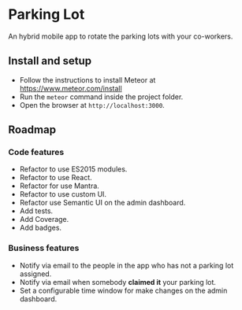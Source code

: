 # Parking Lot
An hybrid mobile app to rotate the parking lots with your co-workers.

## Install and setup
- Follow the instructions to install Meteor at https://www.meteor.com/install
- Run the `meteor` command inside the project folder.
- Open the browser at `http://localhost:3000`.

## Roadmap

### Code features
- Refactor to use ES2015 modules.
- Refactor to use React.
- Refactor for use Mantra.
- Refactor to use custom UI.
- Refactor use Semantic UI on the admin dashboard.
- Add tests.
- Add Coverage.
- Add badges.

### Business features
- Notify via email to the people in the app who has not a parking lot assigned.
- Notify via email when somebody **claimed it** your parking lot.
- Set a configurable time window for make changes on the admin dashboard.
